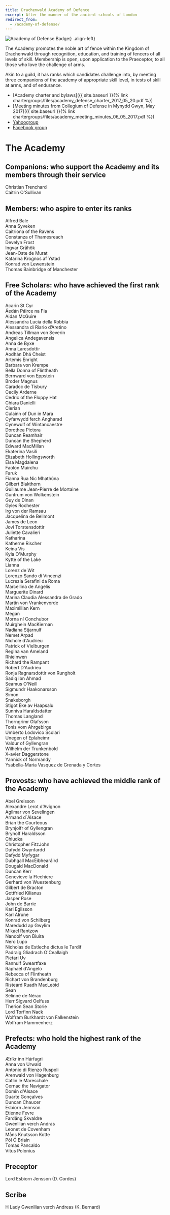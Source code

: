 ```yaml
---
title: Drachenwald Academy of Defence 
excerpt: After the manner of the ancient schools of London
redirect_from:
  - /academy-of-defense/
---
```

<img src="{{ site.baseurl }}{% link images/heraldry/academyofdefenseflag.gif %}" alt="Academy of Defense Badge">{: .align-left}  

The Academy promotes the noble art of fence within the Kingdom of Drachenwald through recognition, education, and training of fencers of all levels of skill. Membership is open, upon application to the Praeceptor, to all those who love the challenge of arms.  

Akin to a guild, it has ranks which candidates challenge into, by meeting three companions of the academy of appropriate skill level, in tests of skill at arms, and of endurance.  

* [Academy charter and bylaws]({{ site.baseurl }}{% link chartergroups/files/academy_defense_charter_2017_05_20.pdf %})  
* [Meeting minutes from Collegium of Defense in Mynydd Gwyn, May 2017]({{ site.baseurl }}{% link chartergroups/files/academy_meeting_minutes_06_05_2017.pdf %})  
* [Yahoogroup](http://groups.yahoo.com/group/DW_AC/)  
* [Facebook group](https://www.facebook.com/groups/DWAcademyOfDefense/)  

# The Academy 

## Companions: who support the Academy and its members through their service
Christian Trenchard  
Caitrin O'Sullivan  

## Members: who aspire to enter its ranks
Alfred Bale  
Anna Syveken  
Caitriona of the Ravens  
Constanza of Thamesreach  
Develyn Frost  
Ingvar Gråhök  
Jean-Oste de Murat  
Katarina Krognos af Ystad  
Konrad von Lewenstein  
Thomas Bainbridge of Manchester  

## Free Scholars: who have achieved the first rank of the Academy
Acarin St Cyr  
Áedán Páirce na Fia  
Aidan McGuire  
Alessandra Lucia della Robbia  
Alessandra di Riario d’Aretino  
Andreas Tillman von Severin  
Angelica Andegavensis  
Anna de Byxe  
Anna Laresdottir  
Aodhán Dhá Cheist   
Artemis Enright  
Barbara von Krempe  
Bella Donna of Flintheath  
Bernward von Eppstein  
Broder Magnus  
Caradoc de Tisbury  
Cecily Arderne  
Cedric of the Floppy Hat  
Chiara Danielli  
Cierian  
Culainn of Dun in Mara  
Cyfarwydd ferch Angharad  
Cynewulf of Wintancaestre  
Dorothea Pictora  
Duncan Reamhair  
Duncan the Shepherd  
Edward MacMillan  
Ekaterina Vasili  
Elizabeth Hollingsworth  
Elsa Magdalena  
Faolon Muirchu  
Faruk  
Fianna Rua Nic Mhathúna  
Gilbert Blakthorn  
Guillaume Jean-Pierre de Mortaine  
Guntrum von Wolkenstein  
Guy de Dinan  
Gyles Rochester  
Irg von der Ramsau  
Jacquelina de Bellmont  
James de Leon  
Jovi Torstensdottir  
Juliette Cavalieri  
Katharina  
Katherne Rischer  
Keina Vis  
Kyla O'Murphy  
Kytte of the Lake  
Lianna  
Lorenz de Wit   
Lorenzo Sando di Vincenzi  
Lucrezia Serafini da Roma  
Marcellina de Angelis  
Marguerite Dinard  
Marina Claudia Alessandra de Grado  
Martin von Vrankenvorde  
Maximillian Kern  
Megan  
Morna ní Conchubor  
Muirghein MacKiernan  
Nadiana Stjarnulf  
Nemet Arpad  
Nichole d'Audrieu  
Patrick of Vielburgen  
Regina van Ameland  
Rhieinwen  
Richard the Rampant  
Robert D'Audrieu  
Ronja Ragnarsdottir von Rungholt  
Sadiq ibn Ahmad  
Seamus O'Neill  
Sigmundr Haakonarsson  
Simon  
Snakeborgh  
Stigot Eke av Haapsalu  
Sunniva Haraldsdatter  
Thomas Langland  
Thorngrimr Olafsson  
Tonis vom Ahrgebirge  
Umberto Lodovico Scolari  
Unegen of Eplaheimr  
Valdur of Gyllengran  
Wilhelm der Trunkenbold  
X-avier Daggerstone  
Yannick of Normandy  
Ysabella-Maria Vasquez de Grenada y Cortes  

## Provosts: who have achieved the middle rank of the Academy
Abel Grelsson  
Alexandre Lerot d'Avignon  
Agilmar von Sevelingen  
Armand d´Alsace  
Brian the Courteous  
Brynjolfr of Gyllengran  
Brynolf Haraldsson  
Chiudka  
Christopher FitzJohn  
Dafydd Gwynfardd  
Dafydd Myfygar  
Dubhgall MacÉibhearáird  
Dougald MacDonald  
Duncan Kerr  
Genevieve la Flechiere  
Gerhard von Wuestenburg  
Gilbert de Bracton  
Gottfried Kilianus  
Jasper Rose  
John de Barrie  
Kari Egilsson  
Karl Alrune  
Konrad von Schilberg  
Maredudd ap Gwylim  
Mikael Rantzow  
Nandolf von Biuira  
Nero Lupo  
Nicholas de Estleche dictus le Tardif  
Padraig Gliadrach O'Ceallaigh  
Pietari Uv  
Rannulf Sweartfaxe  
Raphael d'Angelo  
Rebecca of Flintheath  
Richart von Brandenburg  
Risteárd Ruadh MacLeóid  
Sean  
Selinne de Nérac  
Herr Sigvard Oelfuss  
Therion Sean Storie  
Lord Torfinn Nack  
Wolfram Burkhardt von Falkenstein  
Wolfram Flammenherz  

## Prefects: who hold the highest rank of the Academy
Æríkr inn Hárfagri  
Anna von Urwald  
Antonio di Rienzo Ruspoli  
Arenwald von Hagenburg  
Catlin le Mareschale  
Cernac the Navigator  
Domin d'Alsace  
Duarte Gonçalves  
Duncan Chaucer  
Esbiorn Jennson  
Etienne Fevre  
Fardäng Skvaldre  
Gwenllian verch Andras  
Leonet de Covenham  
Måns Knutsson Kotte  
Pól Ó Briain  
Tomas Pancaldo  
Vitus Polonius  

## Preceptor

Lord Esbiorn Jensson (D. Cordes) <script type="text/javascript">document.write(String.fromCharCode(60,97,32,104,114,101,102,61,39,109,97,105,108,116,111,58,100,97,118,105,100,46,99,111,114,100,101,115,64,103,109,97,105,108,46,99,111,109,39,62,100,97,118,105,100,46,99,111,114,100,101,115,64,103,109,97,105,108,46,99,111,109,60,47,97,62));</script>  

## Scribe
H Lady Gwenllian verch Andreas (K. Bernard) <script type="text/javascript">document.write(String.fromCharCode(60,97,32,104,114,101,102,61,39,109,97,105,108,116,111,58,107,97,116,104,108,121,110,98,101,114,110,97,114,100,64,103,109,97,105,108,46,99,111,109,39,62,107,97,116,104,108,121,110,98,101,114,110,97,114,100,64,103,109,97,105,108,46,99,111,109,60,47,97,62));</script>